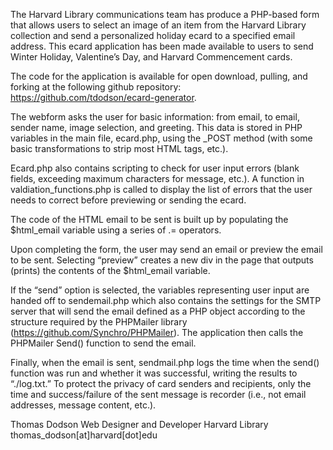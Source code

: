 The Harvard Library communications team has produce a PHP-based form that allows users to select an image of an item from the Harvard Library collection and send a personalized holiday ecard to a specified email address. This ecard application has been made available to users to send Winter Holiday, Valentine’s Day, and Harvard Commencement cards.

The code for the application is available for open download, pulling, and forking at the following github repository: https://github.com/tdodson/ecard-generator.

The webform asks the user for basic information: from email, to email, sender name, image selection, and greeting. This data is stored in PHP variables in the main file, ecard.php, using the _POST method (with some basic transformations to strip most HTML tags, etc.). 

Ecard.php also contains scripting to check for user input errors (blank fields, exceeding maximum characters for message, etc.). A function in valdiation_functions.php is called to display the list of errors that the user needs to correct before previewing or sending the ecard.

The code of the HTML email to be sent is built up by populating the $html_email variable using a series of .= operators.

Upon completing the form, the user may send an email or preview the email to be sent. Selecting “preview” creates a new div in the page that outputs (prints) the contents of the $html_email variable.

If the “send” option is selected, the variables representing user input are handed off to sendemail.php which also contains the settings for the SMTP server that will send the email defined as a PHP object according to the structure required by the PHPMailer library (https://github.com/Synchro/PHPMailer). The application then calls the PHPMailer Send() function to send the email.

Finally, when the email is sent, sendmail.php logs the time when the send() function was run and whether it was successful, writing the results to “./log.txt.” To protect the privacy of card senders and recipients, only the time and success/failure of the sent message is recorder (i.e., not email addresses, message content, etc.).

Thomas Dodson
Web Designer and Developer
Harvard Library
thomas_dodson[at]harvard[dot]edu
